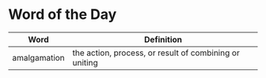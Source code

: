 # Word of the Day

|Word|Definition|
|---|---|
|amalgamation|the action, process, or result of combining or uniting|